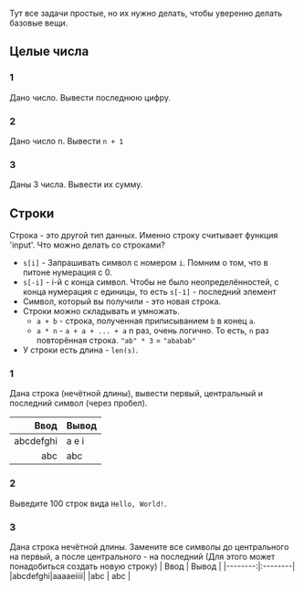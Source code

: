 Тут все задачи простые, но их нужно делать, чтобы уверенно делать базовые вещи.

## Целые числа
### 1
Дано число. Вывести последнюю цифру.

### 2
Дано число n. Вывести `n + 1`

### 3
Даны 3 числа. Вывести их сумму.

## Строки
Строка - это другой тип данных. Именно строку считывает функция 'input'. Что можно делать со
строками?
* `s[i]` - Запрашивать символ с номером `i`. Помним о том, что в питоне нумерация с 0.
* `s[-i]` - i-й с конца символ. Чтобы не было неопределённостей, с конца нумерация с единицы, то
  есть `s[-1]` - последний элемент
* Символ, который вы получили - это новая строка.
* Строки можно складывать и умножать.
  * `a + b` - строка, полученная приписыванием `b` в конец `a`.
  * `a * n` - `a + a + ... + a` n раз, очень логично. То есть, `n` раз повторённая строка. `"ab" * 3`
    = `"ababab"`
* У строки есть длина - `len(s)`.

### 1
Дана строка (нечётной длины), вывести первый, центральный и последний символ (через пробел).

| Ввод    | Вывод   |
|--------:|:--------|
|abcdefghi|a e i    |
|abc      |abc      |

### 2
Выведите 100 строк вида `Hello, World!`.

### 3
Дана строка нечётной длины. Замените все символы до центрального на первый, а после центрального -
на последний (Для этого может понадобиться создать новую строку)
| Ввод    | Вывод   |
|--------:|:--------|
|abcdefghi|aaaaeiiii|
|abc      | abc     |


